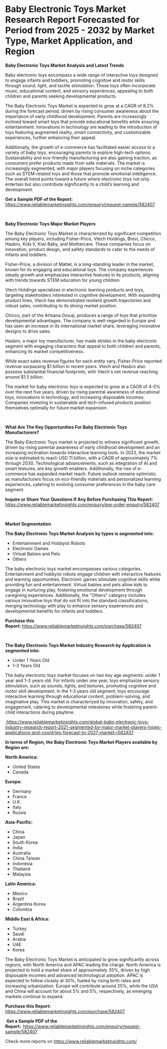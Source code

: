 <p><h1>Baby Electronic Toys Market Research Report Forecasted for Period from 2025 -  2032 by Market Type, Market Application, and Region</h1></p><p><strong>Baby Electronic Toys Market Analysis and Latest Trends</strong></p>
<p><p>Baby electronic toys encompass a wide range of interactive toys designed to engage infants and toddlers, promoting cognitive and motor skills through sound, light, and tactile stimulation. These toys often incorporate music, educational content, and sensory experiences, appealing to both children and parents seeking developmental products.</p><p>The Baby Electronic Toys Market is expected to grow at a CAGR of 8.2% during the forecast period, driven by rising consumer awareness about the importance of early childhood development. Parents are increasingly inclined toward smart toys that provide educational benefits while ensuring entertainment. Innovations in technology are leading to the introduction of toys featuring augmented reality, smart connectivity, and customizable experiences, further enhancing their appeal. </p><p>Additionally, the growth of e-commerce has facilitated easier access to a variety of baby toys, encouraging parents to explore high-tech options. Sustainability and eco-friendly manufacturing are also gaining traction, as consumers prefer products made from safe materials. The market is increasingly segmented, with major players focusing on niche categories such as STEM-related toys and those that promote emotional intelligence. The overall trend points toward a future where electronic toys not only entertain but also contribute significantly to a child’s learning and development.</p></p>
<p><strong>Get a Sample PDF of the Report:&nbsp;</strong> <a href="https://www.reliablemarketinsights.com/enquiry/request-sample/582407?utm_campaign=2221&utm_medium=2&utm_source=Github&utm_content=ia&utm_term=23032025&utm_id=baby-electronic-toys">https://www.reliablemarketinsights.com/enquiry/request-sample/582407</a></p>
<p>&nbsp;</p>
<p><strong>Baby Electronic Toys Major Market Players</strong></p>
<p><p>The Baby Electronic Toys Market is characterized by significant competition among key players, including Fisher-Price, Vtech Holdings, Brevi, Chicco, Hasbro, Kids II, Kiwi Baby, and Mothercare. These companies focus on innovation, product design, and safety standards to cater to the needs of infants and toddlers. </p><p>Fisher-Price, a division of Mattel, is a long-standing leader in the market, known for its engaging and educational toys. The company experiences steady growth and emphasizes interactive features in its products, aligning with trends towards STEM education for young children. </p><p>Vtech Holdings specializes in electronic learning products and toys, targeting stakeholders interested in cognitive development. With expanding product lines, Vtech has demonstrated resilient growth trajectories and robust sales, contributing to its strong market position.</p><p>Chicco, part of the Artsana Group, produces a range of toys that prioritize developmental advantages. The company is well-regarded in Europe and has seen an increase in its international market share, leveraging innovative designs to drive sales.</p><p>Hasbro, a major toy manufacturer, has made strides in the baby electronic segment with engaging characters that appeal to both children and parents, enhancing its market competitiveness. </p><p>While exact sales revenue figures for each entity vary, Fisher-Price reported revenue surpassing $1 billion in recent years. Vtech and Hasbro also possess substantial financial footprints, with Vtech's net revenue reaching around $1.5 billion.</p><p>The market for baby electronic toys is expected to grow at a CAGR of 4-5% over the next five years, driven by rising parental awareness of educational toys, innovations in technology, and increasing disposable incomes. Companies investing in sustainable and tech-infused products position themselves optimally for future market expansion.</p></p>
<p>&nbsp;</p>
<p><strong>What Are The Key Opportunities For Baby Electronic Toys Manufacturers?</strong></p>
<p><p>The Baby Electronic Toys market is projected to witness significant growth, driven by rising parental awareness of early childhood development and an increasing inclination towards interactive learning tools. In 2023, the market size is estimated to reach USD 11 billion, with a CAGR of approximately 7% through 2030. Technological advancements, such as integration of AI and smart features, are key growth enablers. Additionally, the rise of e-commerce has expanded market reach. Future outlook remains optimistic as manufacturers focus on eco-friendly materials and personalized learning experiences, catering to evolving consumer preferences in the baby care segment.</p></p>
<p><strong>Inquire or Share Your Questions If Any Before Purchasing This Report:</strong> <a href="https://www.reliablemarketinsights.com/enquiry/pre-order-enquiry/582407?utm_campaign=2221&utm_medium=2&utm_source=Github&utm_content=ia&utm_term=23032025&utm_id=baby-electronic-toys">https://www.reliablemarketinsights.com/enquiry/pre-order-enquiry/582407</a></p>
<p>&nbsp;</p>
<p><strong>Market Segmentation</strong></p>
<p><strong>The Baby Electronic Toys Market Analysis by types is segmented into:</strong></p>
<p><ul><li>Entertainment and Hobbyist Robots</li><li>Electronic Games</li><li>Virtual Babies and Pets</li><li>Others</li></ul></p>
<p><p>The baby electronic toys market encompasses various categories. Entertainment and hobbyist robots engage children with interactive features and learning opportunities. Electronic games stimulate cognitive skills while providing fun and entertainment. Virtual babies and pets allow kids to engage in nurturing play, fostering emotional development through caregiving experiences. Additionally, the "Others" category includes various innovative toys that do not fit into the standard classifications, merging technology with play to enhance sensory experiences and developmental benefits for infants and toddlers.</p></p>
<p><strong>Purchase this Report:&nbsp;</strong><a href="https://www.reliablemarketinsights.com/purchase/582407?utm_campaign=2221&utm_medium=2&utm_source=Github&utm_content=ia&utm_term=23032025&utm_id=baby-electronic-toys">https://www.reliablemarketinsights.com/purchase/582407</a></p>
<p>&nbsp;</p>
<p><strong>The Baby Electronic Toys Market Industry Research by Application is segmented into:</strong></p>
<p><ul><li>Under 1 Years Old</li><li>1-3 Years Old</li></ul></p>
<p><p>The baby electronic toys market focuses on two key age segments: under 1 year and 1-3 years old. For infants under one year, toys emphasize sensory stimulation, such as sounds, lights, and textures, promoting cognitive and motor skill development. In the 1-3 years old segment, toys encourage interactive learning through educational content, problem-solving, and imaginative play. This market is characterized by innovation, safety, and engagement, catering to developmental milestones while fostering parent-child interactions during playtime.</p></p>
<p><a href="https://www.reliablemarketinsights.com/global-baby-electronic-toys-industry-research-report-2021-segmented-by-major-market-players-types-applications-and-countries-forecast-to-2027-market-r582407?utm_campaign=2221&utm_medium=2&utm_source=Github&utm_content=ia&utm_term=23032025&utm_id=baby-electronic-toys">&nbsp;https://www.reliablemarketinsights.com/global-baby-electronic-toys-industry-research-report-2021-segmented-by-major-market-players-types-applications-and-countries-forecast-to-2027-market-r582407</a></p>
<p><strong>In terms of Region, the Baby Electronic Toys Market Players available by Region are:</strong></p>
<p>
    <p> <strong> North America: </strong>
        <ul>
            <li>United States</li>
            <li>Canada</li>
        </ul>
        </p> 
    <p> <strong> Europe: </strong>
        <ul>
            <li>Germany</li>
            <li>France</li>
            <li>U.K.</li>
            <li>Italy</li>
            <li>Russia</li>
        </ul>
        </p> 
    <p> <strong> Asia-Pacific: </strong>
        <ul>
            <li>China</li>
            <li>Japan</li>
            <li>South Korea</li>
            <li>India</li>
            <li>Australia</li>
            <li>China Taiwan</li>
            <li>Indonesia</li>
            <li>Thailand</li>
            <li>Malaysia</li>
        </ul>
        </p> 
    <p> <strong> Latin America: </strong>
        <ul>
            <li>Mexico</li>
            <li>Brazil</li>
            <li>Argentina Korea</li>
            <li>Colombia</li>
        </ul>
        </p> 
    <p> <strong> Middle East & Africa: </strong>
        <ul>
            <li>Turkey</li>
            <li>Saudi</li>
            <li>Arabia</li>
            <li>UAE</li>
            <li>Korea</li>
        </ul>
    </p>
    </p>
<p><p>The Baby Electronic Toys Market is anticipated to grow significantly across regions, with North America and APAC leading the charge. North America is projected to hold a market share of approximately 35%, driven by high disposable incomes and advanced technological adoption. APAC is expected to follow closely at 30%, fueled by rising birth rates and increasing urbanization. Europe will contribute around 25%, while the USA and China will account for about 5% and 5%, respectively, as emerging markets continue to expand.</p></p>
<p><strong>Purchase this Report: </strong><a href="https://www.reliablemarketinsights.com/purchase/582407?utm_campaign=2221&utm_medium=2&utm_source=Github&utm_content=ia&utm_term=23032025&utm_id=baby-electronic-toys">https://www.reliablemarketinsights.com/purchase/582407</a></p>
<p>&nbsp;<strong>Get a Sample PDF of the Report:&nbsp;&nbsp;</strong><a href="https://www.reliablemarketinsights.com/enquiry/request-sample/582407?utm_campaign=2221&utm_medium=2&utm_source=Github&utm_content=ia&utm_term=23032025&utm_id=baby-electronic-toys">https://www.reliablemarketinsights.com/enquiry/request-sample/582407</a></p>
<p><strong></strong></p>
<p>Check more reports on <a href="https://www.reliablemarketinsights.com/?utm_campaign=2221&utm_medium=2&utm_source=Github&utm_content=ia&utm_term=23032025&utm_id=baby-electronic-toys">https://www.reliablemarketinsights.com/</a></p>